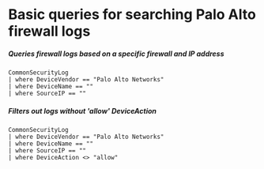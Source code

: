 # Basic queries for searching Palo Alto firewall logs

##### Queries firewall logs based on a specific firewall and IP address
```KQL
CommonSecurityLog
| where DeviceVendor == "Palo Alto Networks"
| where DeviceName == ""
| where SourceIP == ""
```
##### Filters out logs without 'allow' DeviceAction
```KQL
CommonSecurityLog
| where DeviceVendor == "Palo Alto Networks"
| where DeviceName == ""
| where SourceIP == ""
| where DeviceAction <> "allow"
```
